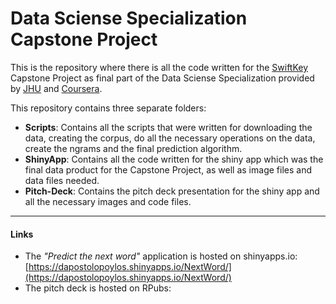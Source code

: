 # Data Sciense Specialization Capstone Project
This is the repository where there is all the code written for the [SwiftKey](https://swiftkey.com/en) Capstone Project as final part of the Data Sciense Specialization provided by [JHU](https://www.jhu.edu/) and [Coursera](https://www.coursera.org/).

This repository contains three separate folders:

- **Scripts**: Contains all the scripts that were written for downloading the data, creating the corpus, do all the necessary operations on the data, create the ngrams and the final prediction algorithm.
- **ShinyApp**: Contains all the code written for the shiny app which was the final data product for the Capstone Project, as well as image files and data files needed.
- **Pitch-Deck**: Contains the pitch deck presentation for the shiny app and all the necessary images and code files.

----------------------------
#### Links

- The *"Predict the next word"* application is hosted on shinyapps.io: [https://dapostolopoylos.shinyapps.io/NextWord/](https://dapostolopoylos.shinyapps.io/NextWord/)
- The pitch deck is hosted on RPubs:
